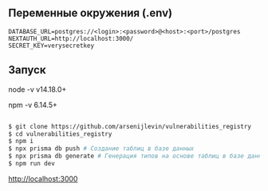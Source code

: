 ## Переменные окружения (.env)

```
DATABASE_URL=postgres://<login>:<password>@<host>:<port>/postgres
NEXTAUTH_URL=http://localhost:3000/
SECRET_KEY=verysecretkey
```

## Запуск

node -v
v14.18.0+

npm -v
6.14.5+
```bash

$ git clone https://github.com/arsenijlevin/vulnerabilities_registry
$ cd vulnerabilities_registry
$ npm i
$ npx prisma db push # Создание таблиц в базе данных
$ npx prisma db generate # Генерация типов на основе таблиц в базе данных
$ npm run dev

```

[http://localhost:3000](http://localhost:3000)
